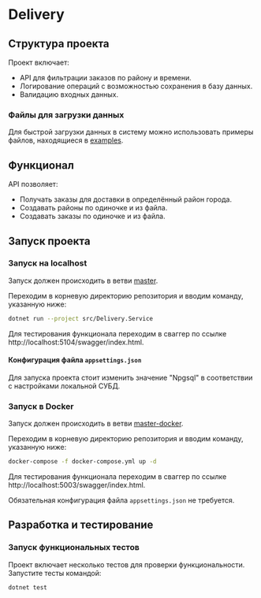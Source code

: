 # Delivery

## Структура проекта

Проект включает:
- API для фильтрации заказов по району и времени.
- Логирование операций с возможностью сохранения в базу данных.
- Валидацию входных данных.

### Файлы для загрузки данных

Для быстрой загрузки данных в систему можно использовать примеры файлов, находящиеся в [examples](examples).

## Функционал

API позволяет:
- Получать заказы для доставки в определённый район города.
- Создавать районы по одиночке и из файла.
- Создавать заказы по одиночке и из файла.

## Запуск проекта

### Запуск на localhost

Запуск должен происходить в ветви [master](../master). 

Переходим в корневую директорию репозитория и вводим команду, указанную ниже:

```bash
dotnet run --project src/Delivery.Service
```

Для тестирования функционала переходим в сваггер по ссылке http://localhost:5104/swagger/index.html.

#### Конфигурация файла `appsettings.json`

Для запуска проекта стоит изменить значение "Npgsql" в соответствии с настройками локальной СУБД.

### Запуск в Docker
Запуск должен происходить в ветви [master-docker](../master-docker). 

Переходим в корневую директорию репозитория и вводим команду, указанную ниже:

```bash
docker-compose -f docker-compose.yml up -d
```

Для тестирования функционала переходим в сваггер по ссылке http://localhost:5003/swagger/index.html.

Обязательная конфигурация файла `appsettings.json` не требуется.

## Разработка и тестирование

### Запуск функциональных тестов

Проект включает несколько тестов для проверки функциональности. Запустите тесты командой:
```bash
dotnet test
```
